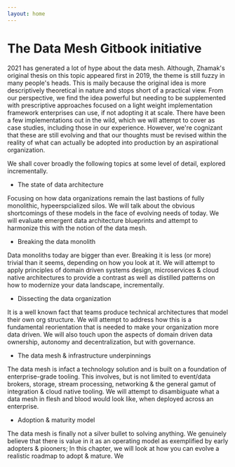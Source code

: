 ```yaml
---
layout: home
---
```


# The Data Mesh Gitbook initiative

2021 has generated a lot of hype about the data mesh. Although, Zhamak's original thesis on this topic appeared first in 2019, the theme is still fuzzy in many people's heads. This is maily because the original idea is more descriptively theoretical in nature and stops short of a practical view. From our perspective, we find the idea powerful but needing to be supplemented with prescriptive approaches focused on a light weight implementation framework enterprises can use, if not adopting it at scale. There have been a few implementations out in the wild, which we will attempt to cover as case studies, including those in our experience. However, we're cognizant that these are still evolving and that our thoughts must be revised within the reality of what can actually be adopted into production by an aspirational organization.

We shall cover broadly the following topics at some level of detail, explored incrementally.

- The state of data architecture

Focusing on how data organizations remain the last bastions of fully monolithic, hypeerspcialized silos. We will talk about the obvious shortcomings of these models in the face of evolving needs of today. We will evaluate emergent data architecture blueprints and attempt to harmonize this with the notion of the data mesh.

- Breaking the data monolith

Data monoliths today are bigger than ever. Breaking it is less (or more) trivial than it seems, depending on how you look at it. We will attempt to apply principles of domain driven systems design, microservices & cloud native architectures to provide a contrast as well as distilled patterns on how to modernize your data landscape, incrementally.

- Dissecting the data organization

It is a well known fact that teams produce technical architectures that model their own org structure. We will attempt to address how this is a fundamental reorientation that is needed to make your organization more data driven. We will also touch upon the aspects of domain driven data ownership, autonomy and decentralization, but with governance.

- The data mesh & infrastructure underpinnings

The data mesh is infact a technology solution and is built on a foundation of enterprise-grade tooling. This involves, but is not limited to event/data brokers, storage, stream processing, networking & the general gamut of integration & cloud native tooling. We will attempt to disambiguate what a data mesh in flesh and blood would look like, when deployed across an enterprise.

- Adoption & maturity model

The data mesh is finally not a silver bullet to solving anything. We genuinely believe that there is value in it as an operating model as exemplified by early adopters & piooners; In this chapter, we will look at how you can evolve a realistic roadmap to adopt & mature. We 


